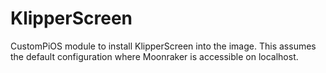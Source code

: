 # KlipperScreen

CustomPiOS module to install KlipperScreen into the image. This assumes the default configuration
where Moonraker is accessible on localhost.